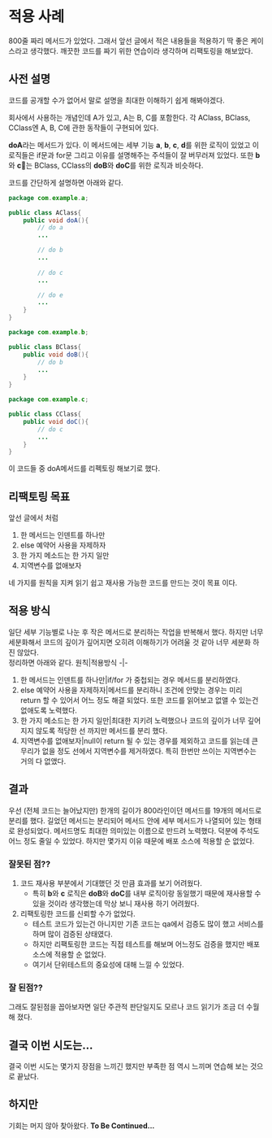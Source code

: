 # 적용 사례
800줄 짜리 메서드가 있었다. 그래서 앞선 글에서 적은 내용들을 적용하기 딱 좋은 케이스라고 생각했다. 깨끗한 코드를 짜기 위한 연습이라 생각하며 리팩토링을 해보았다.
## 사전 설명
코드를 공개할 수가 없어서 말로 설명을 최대한 이해하기 쉽게 해봐야겠다. 

회사에서 사용하는 개념인데 A가 있고, A는 B, C를 포함한다. 각 AClass, BClass, CClass엔 A, B, C에 관한 동작들이 구현되어 있다.

**doA**라는 메서드가 있다. 이 메서드에는 세부 기능 **a**, **b**, **c**, **d**를 위한 로직이 있었고 이 로직들은 if문과 for문 그리고 이유를 설명해주는 주석들이 잘 버무러져 있었다. 또한 **b**와 **c**는 BClass, CClass의 **doB**와 **doC**를 위한 로직과 비슷하다.

코드를 간단하게 설명하면 아래와 같다.
```java
package com.example.a;

public class AClass{
    public void doA(){
        // do a
        ...

        // do b
        ...
        
        // do c
        ...

        // do e
        ...
    }
}
```
```java
package com.example.b;

public class BClass{
    public void doB(){
        // do b
        ...
    }
}
```
```java
package com.example.c;

public class CClass{
    public void doC(){
        // do c
        ...
    }
}
```

이 코드들 중 doA메서드를 리펙토링 해보기로 했다.
## 리팩토링 목표
앞선 글에서 처럼 
1. 한 메서드는 인덴트를 하나만
2. else 예약어 사용을 자제하자
3. 한 가지 메소드는 한 가지 일만
4. 지역변수를 없애보자

네 가지를 원칙을 지켜 읽기 쉽고 재사용 가능한 코드를 만드는 것이 목표 이다.
## 적용 방식
일단 세부 기능별로 나눈 후 작은 메서드로 분리하는 작업을 반복해서 했다. 하지만 너무 세분화해서 코드의 깊이가 깊어지면 오히려 이해하기가 어려울 것 같아 너무 세분화 하진 않았다.\
정리하면 아래와 같다.
원칙|적용방식
-|-
1. 한 메서드는 인덴트를 하나만|if/for 가 중첩되는 경우 메서드를 분리하였다.
2. else 예약어 사용을 자제하자|메서드를 분리하니 조건에 안맞는 경우는 미리 return 할 수 있어서 어느 정도 해결 되었다. 또한 코드를 읽어보고 없앨 수 있는건 없애도록 노력했다.
3. 한 가지 메소드는 한 가지 일만|최대한 지키려 노력했으나 코드의 깊이가 너무 깊어지지 않도록 적당한 선 까지만 메서드를 분리 했다.
4. 지역변수를 없애보자|null이 return 될 수 있는 경우를 제외하고 코드를 읽는데 큰 무리가 없을 정도 선에서 지역변수를 제거하였다. 특히 한번만 쓰이는 지역변수는 거의 다 없앴다.
## 결과
우선 (전체 코드는 늘어났지만) 한개의 길이가 800라인이던 메서드를 19개의 메서드로 분리를 했다. 길었던 메서드는 분리되어 메서드 안에 세부 메서드가 나열되어 있는 형태로 완성되었다. 메서드명도 최대한 의미있는 이름으로 만드려 노력했다. 덕분에 주석도 어느 정도 줄일 수 있었다. 하지만 몇가지 이유 때문에 배포 소스에 적용할 순 없었다.
### 잘못된 점??
1. 코드 재사용 부분에서 기대했던 것 만큼 효과를 보기 어려웠다.
    * 특히 **b**와 **c** 로직은 **doB**와 **doC**를 내부 로직이랑 동일했기 때문에 재사용할 수 있을 것이라 생각했는데 막상 보니 재사용 하기 어려웠다.
2. 리팩토링한 코드를 신뢰할 수가 없었다.
    * 테스트 코드가 있는건 아니지만 기존 코드는 qa에서 검증도 많이 했고 서비스를 하며 많이 검증된 상태였다.
    * 하지만 리팩토링한 코드는 직접 테스트를 해보며 어느정도 검증을 했지만 배포 소스에 적용할 순 없었다.
    * 여기서 단위테스트의 중요성에 대해 느낄 수 있었다.
### 잘 된점??
그래도 잘된점을 꼽아보자면 일단 주관적 판단일지도 모르나 코드 읽기가 조금 더 수월해 졌다.
## 결국 이번 시도는...
결국 이번 시도는 몇가지 장점을 느끼긴 했지만 부족한 점 역시 느끼며 연습해 보는 것으로 끝났다.
## 하지만
기회는 머지 않아 찾아왔다. **To Be Continued...**